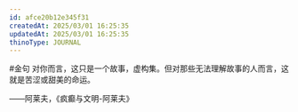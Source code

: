 ```yaml
---
id: afce20b12e345f31
createdAt: 2025/03/01 16:25:35
updatedAt: 2025/03/01 16:25:35
thinoType: JOURNAL
---
```

#金句 对你而言，这只是一个故事，虚构集。但对那些无法理解故事的人而言，这就是苦涩或甜美的命运。

——阿莱夫，《疯癫与文明-阿莱夫》